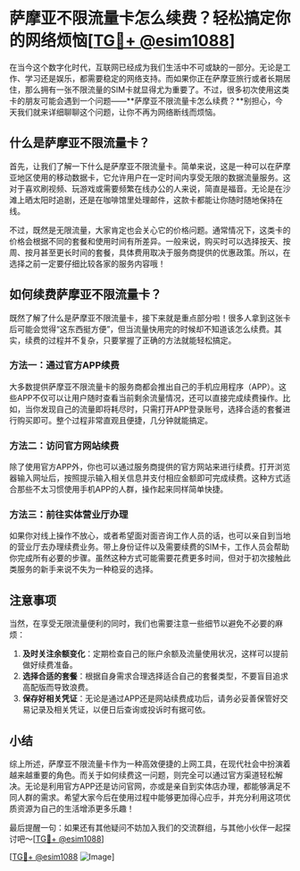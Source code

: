 # 萨摩亚不限流量卡怎么续费？轻松搞定你的网络烦恼[[TG💪+ @esim1088](https://t.me/s/esim1088)]

在当今这个数字化时代，互联网已经成为我们生活中不可或缺的一部分。无论是工作、学习还是娱乐，都需要稳定的网络支持。而如果你正在萨摩亚旅行或者长期居住，那么拥有一张不限流量的SIM卡就显得尤为重要了。不过，很多初次使用这类卡的朋友可能会遇到一个问题——**萨摩亚不限流量卡怎么续费？**别担心，今天我们就来详细聊聊这个问题，让你不再为网络断线而烦恼。

## 什么是萨摩亚不限流量卡？

首先，让我们了解一下什么是萨摩亚不限流量卡。简单来说，这是一种可以在萨摩亚地区使用的移动数据卡，它允许用户在一定时间内享受无限的数据流量服务。这对于喜欢刷视频、玩游戏或需要频繁在线办公的人来说，简直是福音。无论是在沙滩上晒太阳时追剧，还是在咖啡馆里处理邮件，这款卡都能让你随时随地保持在线。

不过，既然是无限流量，大家肯定也会关心它的价格问题。通常情况下，这类卡的价格会根据不同的套餐和使用时间有所差异。一般来说，购买时可以选择按天、按周、按月甚至更长时间的套餐，具体费用取决于服务商提供的优惠政策。所以，在选择之前一定要仔细比较各家的服务内容哦！

## 如何续费萨摩亚不限流量卡？

既然了解了什么是萨摩亚不限流量卡，接下来就是重点部分啦！很多人拿到这张卡后可能会觉得“这东西挺方便”，但当流量快用完的时候却不知道该怎么续费。其实，续费的过程并不复杂，只要掌握了正确的方法就能轻松搞定。

### 方法一：通过官方APP续费

大多数提供萨摩亚不限流量卡的服务商都会推出自己的手机应用程序（APP）。这些APP不仅可以让用户随时查看当前剩余流量情况，还可以直接完成续费操作。比如，当你发现自己的流量即将耗尽时，只需打开APP登录账号，选择合适的套餐进行购买即可。整个过程非常直观且便捷，几分钟就能搞定。

### 方法二：访问官方网站续费

除了使用官方APP外，你也可以通过服务商提供的官方网站来进行续费。打开浏览器输入网址后，按照提示输入相关信息并支付相应金额即可完成续费。这种方式适合那些不太习惯使用手机APP的人群，操作起来同样简单快捷。

### 方法三：前往实体营业厅办理

如果你对线上操作不放心，或者希望面对面咨询工作人员的话，也可以亲自到当地的营业厅去办理续费业务。带上身份证件以及需要续费的SIM卡，工作人员会帮助你完成所有必要的步骤。虽然这种方式可能需要花费更多时间，但对于初次接触此类服务的新手来说不失为一种稳妥的选择。

## 注意事项

当然，在享受无限流量便利的同时，我们也需要注意一些细节以避免不必要的麻烦：

1. **及时关注余额变化**：定期检查自己的账户余额及流量使用状况，这样可以提前做好续费准备。
2. **选择合适的套餐**：根据自身需求合理选择适合自己的套餐类型，不要盲目追求高配版而导致浪费。
3. **保存好相关凭证**：无论是通过APP还是网站续费成功后，请务必妥善保管好交易记录及相关凭证，以便日后查询或投诉时有据可依。

## 小结

综上所述，萨摩亚不限流量卡作为一种高效便捷的上网工具，在现代社会中扮演着越来越重要的角色。而关于如何续费这一问题，则完全可以通过官方渠道轻松解决。无论是利用官方APP还是访问官网，亦或是亲自到实体店办理，都能够满足不同人群的需求。希望大家今后在使用过程中能够更加得心应手，并充分利用这项优质资源为自己的生活增添更多乐趣！

最后提醒一句：如果还有其他疑问不妨加入我们的交流群组，与其他小伙伴一起探讨吧～[[TG💪+ @esim1088](https://t.me/s/esim1088)]

[[TG💪+ @esim1088](https://t.me/s/esim1088) ![Image](https://i.postimg.cc/4NQfJmqS/Snipaste-2025-05-13-00-14-12.png)]